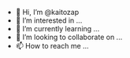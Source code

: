 - 👋 Hi, I’m @kaitozap
- 👀 I’m interested in ...
- 🌱 I’m currently learning ...
- 💞️ I’m looking to collaborate on ...
- 📫 How to reach me ...

<!---
kaitozap/kaitozap is a ✨ special ✨ repository because its `README.md` (this file) appears on your GitHub profile.
You can click the Preview link to take a look at your changes.
--->
